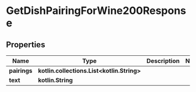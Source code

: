 
# GetDishPairingForWine200Response

## Properties
Name | Type | Description | Notes
------------ | ------------- | ------------- | -------------
**pairings** | **kotlin.collections.List&lt;kotlin.String&gt;** |  | 
**text** | **kotlin.String** |  | 



